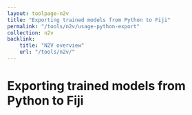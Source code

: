 ```yaml
---
layout: toolpage-n2v
title: "Exporting trained models from Python to Fiji"
permalink: "/tools/n2v/usage-python-export"
collection: n2v
backlink:
    title: "N2V overview"
    url: "/tools/n2v/"
---
```


# Exporting trained models from Python to Fiji